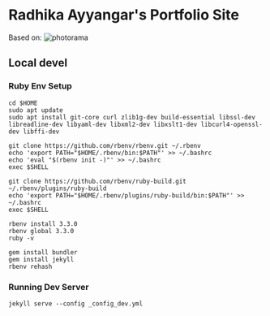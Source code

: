 # Radhika Ayyangar's Portfolio Site

Based on:
![photorama](https://raw.githubusercontent.com/sunbliss/photorama/gh-pages/photorama_thumb.gif)

## Local devel

### Ruby Env Setup

```
cd $HOME
sudo apt update 
sudo apt install git-core curl zlib1g-dev build-essential libssl-dev libreadline-dev libyaml-dev libxml2-dev libxslt1-dev libcurl4-openssl-dev libffi-dev

git clone https://github.com/rbenv/rbenv.git ~/.rbenv
echo 'export PATH="$HOME/.rbenv/bin:$PATH"' >> ~/.bashrc
echo 'eval "$(rbenv init -)"' >> ~/.bashrc
exec $SHELL

git clone https://github.com/rbenv/ruby-build.git ~/.rbenv/plugins/ruby-build
echo 'export PATH="$HOME/.rbenv/plugins/ruby-build/bin:$PATH"' >> ~/.bashrc
exec $SHELL

rbenv install 3.3.0
rbenv global 3.3.0
ruby -v

gem install bundler
gem install jekyll
rbenv rehash
```

### Running Dev Server

```
jekyll serve --config _config_dev.yml
```

